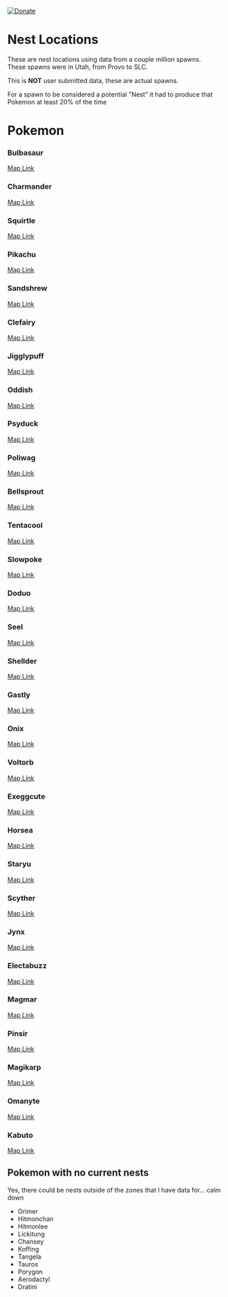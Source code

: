 [![Donate](https://img.shields.io/badge/Donate-PayPal-green.svg)](https://www.paypal.com/cgi-bin/webscr?cmd=_s-xclick&hosted_button_id=KAPNGJN7SGUUQ)

# Nest Locations

These are nest locations using data from a couple million spawns.  
These spawns were in Utah, from Provo to SLC.

This is **NOT** user submitted data, these are actual spawns.

For a spawn to be considered a potential "Nest" it had to produce that Pokemon at least 20% of the time

# Pokemon

### Bulbasaur

[Map Link](http://www.darrinward.com/lat-long/?id=2182379)

### Charmander

[Map Link](http://www.darrinward.com/lat-long/?id=2182381)


### Squirtle

[Map Link](http://www.darrinward.com/lat-long/?id=2182384)


### Pikachu

[Map Link](http://www.darrinward.com/lat-long/?id=2182386)


### Sandshrew

[Map Link](http://www.darrinward.com/lat-long/?id=2182388)


### Clefairy

[Map Link](http://www.darrinward.com/lat-long/?id=2182391)


### Jigglypuff

[Map Link](http://www.darrinward.com/lat-long/?id=2182393)


### Oddish

[Map Link](http://www.darrinward.com/lat-long/?id=2182395)


### Psyduck

[Map Link](http://www.darrinward.com/lat-long/?id=2182396)


### Poliwag

[Map Link](http://www.darrinward.com/lat-long/?id=2182399)


### Bellsprout

[Map Link](http://www.darrinward.com/lat-long/?id=2182403)


### Tentacool

[Map Link](http://www.darrinward.com/lat-long/?id=2182407)


### Slowpoke

[Map Link](http://www.darrinward.com/lat-long/?id=2182409)


### Doduo

[Map Link](http://www.darrinward.com/lat-long/?id=2182416)


### Seel

[Map Link](http://www.darrinward.com/lat-long/?id=2182420)


### Shellder

[Map Link](http://www.darrinward.com/lat-long/?id=2182422)


### Gastly

[Map Link](http://www.darrinward.com/lat-long/?id=2182423)


### Onix

[Map Link](http://www.darrinward.com/lat-long/?id=2182424)


### Voltorb

[Map Link](http://www.darrinward.com/lat-long/?id=2182425)


### Exeggcute

[Map Link](http://www.darrinward.com/lat-long/?id=2182426)


### Horsea

[Map Link](http://www.darrinward.com/lat-long/?id=2182428)


### Staryu

[Map Link](http://www.darrinward.com/lat-long/?id=2182431)


### Scyther

[Map Link](http://www.darrinward.com/lat-long/?id=2182432)


### Jynx

[Map Link](http://www.darrinward.com/lat-long/?id=2182433)


### Electabuzz

[Map Link](http://www.darrinward.com/lat-long/?id=2182434)


### Magmar 

[Map Link](http://www.darrinward.com/lat-long/?id=2182435)


### Pinsir

[Map Link](http://www.darrinward.com/lat-long/?id=2182437)


### Magikarp

[Map Link](http://www.darrinward.com/lat-long/?id=2182439)


### Omanyte

[Map Link](http://www.darrinward.com/lat-long/?id=2182447)


### Kabuto

[Map Link](http://www.darrinward.com/lat-long/?id=2182448)

## Pokemon with no current nests

Yes, there could be nests outside of the zones that I have data for... calm down

- Grimer
- Hitmonchan
- Hitmonlee
- Lickitung
- Chansey
- Koffing
- Tangela
- Tauros
- Porygon
- Aerodactyl
- Dratini
